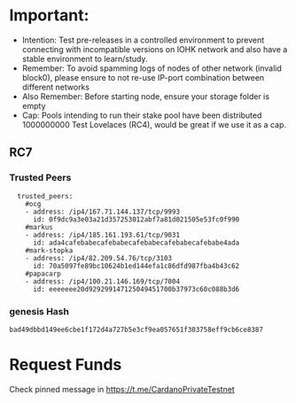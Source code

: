 # Important:
- Intention: Test pre-releases in a controlled environment to prevent connecting with incompatible versions on IOHK network and also have a stable environment to learn/study.
- Remember: To avoid spamming logs of nodes of other network (invalid block0), please ensure to not re-use IP-port combination between different networks
- Also Remember: Before starting node, ensure your storage folder is empty
- Cap: Pools intending to run their stake pool have been distributed 1000000000 Test Lovelaces (RC4), would be great if we use it as a cap.

## RC7

### Trusted Peers

```
  trusted_peers:
    #ocg
    - address: /ip4/167.71.144.137/tcp/9993
      id: 0f9dc9a3e03a21d357253012abf7a81d021505e53fc0f990
    #markus
    - address: /ip4/185.161.193.61/tcp/9031
      id: ada4cafebabecafebabecafebabecafebabecafebabe4ada
    #mark-stopka
    - address: /ip4/82.209.54.76/tcp/3103
      id: 70a5097fe89bc10624b1ed144efa1c86dfd987fba4b43c62
    #papacarp
    - address: /ip4/100.21.146.169/tcp/7004
      id: eeeeeee20d929299147125049451700b37973c60c088b3d6
```

### genesis Hash

```
bad49dbbd149ee6cbe1f172d4a727b5e3cf9ea057651f303758eff9cb6ce8387
```

# Request Funds
Check pinned message in https://t.me/CardanoPrivateTestnet
